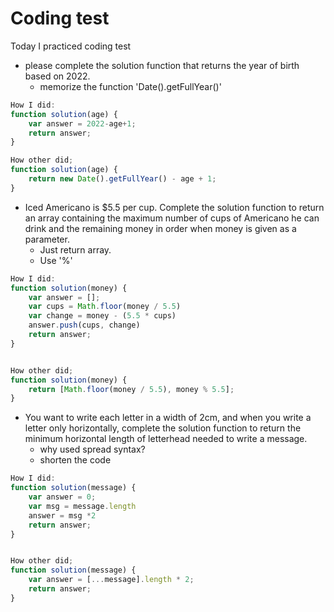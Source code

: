 # Coding test 
 
Today I practiced coding test 

- please complete the solution function that returns the year of birth based on 2022.
  - memorize the function 'Date().getFullYear()'
```js
How I did:
function solution(age) {
    var answer = 2022-age+1;
    return answer;
}

How other did;
function solution(age) {
    return new Date().getFullYear() - age + 1;
}
```


- Iced Americano is $5.5 per cup. Complete the solution function to return an array containing the maximum number of cups of Americano he can drink and the remaining money in order when money is given as a parameter.
  - Just return array. 
  - Use '%'    

```js
How I did:
function solution(money) {
    var answer = [];
    var cups = Math.floor(money / 5.5)
    var change = money - (5.5 * cups)
    answer.push(cups, change)
    return answer;
}


How other did;
function solution(money) {
    return [Math.floor(money / 5.5), money % 5.5];
}
```

- You want to write each letter in a width of 2cm, and when you write a letter only horizontally, complete the solution function to return the minimum horizontal length of letterhead needed to write a message.
  - why used spread syntax?
  - shorten the code
```js
How I did:
function solution(message) {
    var answer = 0;
    var msg = message.length
    answer = msg *2
    return answer;
}


How other did;
function solution(message) {
    var answer = [...message].length * 2;
    return answer;
}
```